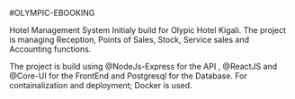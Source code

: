 #OLYMPIC-EBOOKING

Hotel Management System Initialy build for Olypic Hotel Kigali. The project is managing Reception, Points of Sales, Stock, Service sales and Accounting functions.

The project is build using @NodeJs-Express for the API , @ReactJS and @Core-UI for the FrontEnd and Postgresql for the Database. For containalization and deployment; Docker is used.